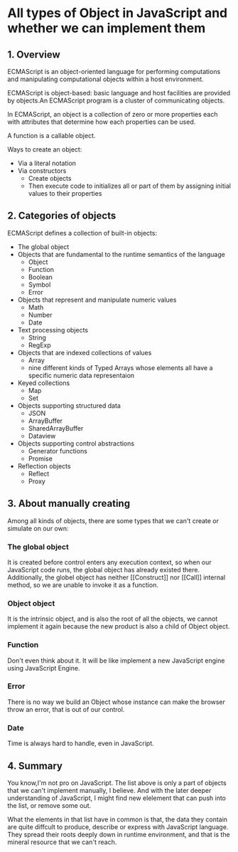 # All types of Object in JavaScript and whether we can implement them
## 1. Overview
ECMAScript is an object-oriented language for performing computations and manipulating computational objects within a host environment.

ECMAScript is object-based: basic language and host facilities are provided by objects.An ECMAScript program is a cluster of communicating objects.

In ECMAScript, an object is a collection of zero  or more properties each with attributes that determine how each properties can be used.

A function is a callable object.

Ways to create an object:
- Via a literal notation
- Via constructors
    - Create objects
    - Then execute code to initializes all or part of them by assigning initial values to their properties

## 2. Categories of objects

ECMAScript defines a collection of built-in objects:
- The global object
- Objects that are fundamental to the runtime semantics of the language
    - Object
    - Function
    - Boolean
    - Symbol
    - Error
- Objects that represent and manipulate numeric values
    - Math
    - Number
    - Date
- Text processing objects
    - String
    - RegExp
- Objects that are indexed collections of values
    - Array
    - nine different kinds of Typed Arrays whose elements all have a specific numeric data representaion
- Keyed collections
    - Map
    - Set
- Objects supporting structured data
    - JSON
    - ArrayBuffer
    - SharedArrayBuffer
    - Dataview
- Objects supporting control abstractions
    - Generator functions
    - Promise
- Reflection objects
    - Reflect
    - Proxy

## 3. About manually creating

Among all kinds of objects, there are some types that we can't create or simulate on our own:

### The global object

It is created before control enters any execution context, so when our JavaScript code runs, the global object has already existed there. Additionally, the globel object has neither [[Construct]] nor [[Call]] internal method, so we are unable to invoke it as a function.

### Object object

It is the intrinsic object, and is also the root of all the objects, we cannot implement it again because the new product is also a child of Object object.

### Function

Don't even think about it. It will be like implement a new JavaScript engine using JavaScript Engine.

### Error

There is no way we build an Object whose instance can make the browser throw an error, that is out of our control.

### Date

Time is always hard to handle, even in JavaScript.

## 4. Summary

You know,I'm not pro on JavaScript. The list above is only a part of objects that we can't implement manually, I believe. And with the later deeper understanding of JavaScript, I might find  new elelement that can push into the list, or remove some out.

What the elements in that list have in common is that, the data they contain are quite diffcult to produce, describe or express with JavaScript language. They spread their roots deeply down in runtime environment, and that is the mineral resource that we can't reach.